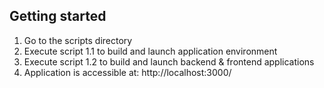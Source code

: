## Getting started

1. Go to the scripts directory
2. Execute script 1.1 to build and launch application environment
3. Execute script 1.2 to build and launch backend & frontend applications
4. Application is accessible at: http://localhost:3000/
